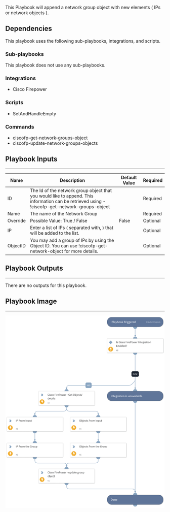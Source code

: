 This Playbook will append a network group object with new elements ( IPs or network objects ).

## Dependencies
This playbook uses the following sub-playbooks, integrations, and scripts.

### Sub-playbooks
This playbook does not use any sub-playbooks.

### Integrations
* Cisco Firepower

### Scripts
* SetAndHandleEmpty

### Commands
* ciscofp-get-network-groups-object
* ciscofp-update-network-groups-objects

## Playbook Inputs
---

| **Name** | **Description** | **Default Value** | **Required** |
| --- | --- | --- | --- |
| ID | The Id of the network group object that you would like to append. This information can be retrieved using -  <br/>\!ciscofp-get-network-groups-object |  | Required |
| Name | The name of the Network Group |  | Required |
| Override | Possible Value: True / False<br/> | False | Optional |
| IP | Enter a list of IPs \( separated with,  \) that will be added to the list. |  | Optional |
| ObjectID | You may add a group of IPs by using the Object ID. You can use \!ciscofp-get-network-object for more details. |  | Optional |

## Playbook Outputs
---
There are no outputs for this playbook.

## Playbook Image
---
![Cisco FirePower- Append network group object](../doc_files/Cisco_FirePower-_Append_network_group_object.png)